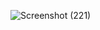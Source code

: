 ![Screenshot (221)](https://github.com/KhushalBorse2023/Leetcode-24/assets/86597374/f021599e-da1d-4b48-aa81-5576079bc113)
